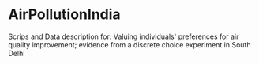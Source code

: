 # AirPollutionIndia
Scrips and Data description for:  Valuing individuals' preferences for air quality improvement; evidence from a discrete choice experiment in South Delhi
